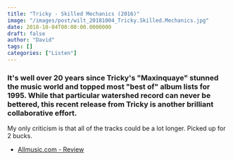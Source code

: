 ```yaml
---
title: "Tricky - Skilled Mechanics (2016)"
image: "/images/post/wilt_20181004_Tricky.Skilled.Mechanics.jpg"
date: 2018-10-04T00:00:00.0000000
draft: false
author: "David"
tags: []
categories: ["Listen"]
---
```

### It's well over 20 years since Tricky's "Maxinquaye" stunned the music world and topped most "best of" album lists for 1995. While that particular watershed record can never be bettered, this recent release from Tricky is another brilliant collaborative effort.

 My only criticism is that all of the tracks could be a lot longer. Picked up for 2 bucks.

-  [Allmusic.com - Review](https://www.allmusic.com/album/skilled-mechanics-mw0002900858)